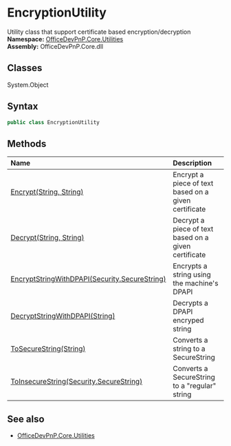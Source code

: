 # EncryptionUtility
Utility class that support certificate based encryption/decryption  
**Namespace:** [OfficeDevPnP.Core.Utilities](OfficeDevPnP.Core.Utilities.md)  
**Assembly:** OfficeDevPnP.Core.dll  
## Classes
System.Object  
## Syntax
```C#
public class EncryptionUtility
```
## Methods
|**Name**|**Description**|
|:-----|:-----|
| [Encrypt(String, String)](EncryptionUtilityEncryptStringString.md) | Encrypt a piece of text based on a given certificate
| [Decrypt(String, String)](EncryptionUtilityDecryptStringString.md) | Decrypt a piece of text based on a given certificate
| [EncryptStringWithDPAPI(Security.SecureString)](EncryptionUtilityEncryptStringWithDPAPISecurity.SecureString.md) | Encrypts a string using the machine's DPAPI
| [DecryptStringWithDPAPI(String)](EncryptionUtilityDecryptStringWithDPAPIString.md) | Decrypts a DPAPI encryped string
| [ToSecureString(String)](EncryptionUtilityToSecureStringString.md) | Converts a string to a SecureString
| [ToInsecureString(Security.SecureString)](EncryptionUtilityToInsecureStringSecurity.SecureString.md) | Converts a SecureString to a "regular" string
## See also
- [OfficeDevPnP.Core.Utilities](OfficeDevPnP.Core.Utilities.md)
